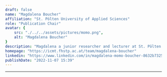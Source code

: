 ```yaml
---
draft: false
name: "Magdalena Boucher"
affiliation: "St. Pölten University of Applied Sciences"
role: "Publication Chair"
avatar: {
    src: "./../../assets/pictures/momo.png",
    alt: "Magdalena Boucher"
}
description: "Magdalena a junior researcher and lecturer at St. Pölten University of Applied Sciences, Austria. Her background is HCI and Game Animation and Illustration, and she has worked on multiple released games and children's apps."
homepage: "https://icmt.fhstp.ac.at/team/magdalena-boucher"
linkedin: "https://www.linkedin.com/in/magdalena-momo-boucher-8632b7325/"
publishDate: "2022-11-07 15:39"
---
```

****